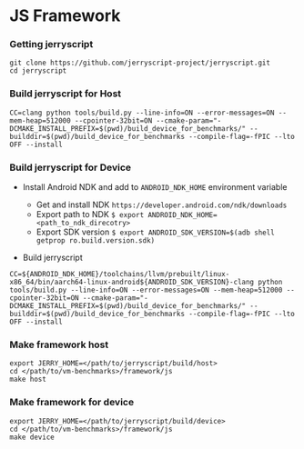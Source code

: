 # JS Framework

### Getting jerryscript
```
git clone https://github.com/jerryscript-project/jerryscript.git
cd jerryscript
```

### Build jerryscript for Host
```
CC=clang python tools/build.py --line-info=ON --error-messages=ON --mem-heap=512000 --cpointer-32bit=ON --cmake-param="-DCMAKE_INSTALL_PREFIX=$(pwd)/build_device_for_benchmarks/" --builddir=$(pwd)/build_device_for_benchmarks --compile-flag=-fPIC --lto OFF --install
```
### Build jerryscript for Device

* Install Android NDK and add to `ANDROID_NDK_HOME` environment variable
  - Get and install NDK `https://developer.android.com/ndk/downloads`
  - Export path to NDK `$ export ANDROID_NDK_HOME=<path_to_ndk_direcotry>`
  - Export SDK version `$ export ANDROID_SDK_VERSION=$(adb shell getprop ro.build.version.sdk)`

* Build jerryscript
```
CC=${ANDROID_NDK_HOME}/toolchains/llvm/prebuilt/linux-x86_64/bin/aarch64-linux-android${ANDROID_SDK_VERSION}-clang python tools/build.py --line-info=ON --error-messages=ON --mem-heap=512000 --cpointer-32bit=ON --cmake-param="-DCMAKE_INSTALL_PREFIX=$(pwd)/build_device_for_benchmarks/" --builddir=$(pwd)/build_device_for_benchmarks --compile-flag=-fPIC --lto OFF --install
```

### Make framework host
```
export JERRY_HOME=</path/to/jerryscript/build/host>
cd </path/to/vm-benchmarks>/framework/js
make host
```

### Make framework for device
```
export JERRY_HOME=</path/to/jerryscript/build/device>
cd </path/to/vm-benchmarks>/framework/js
make device
```
